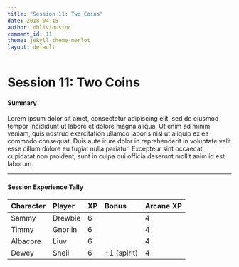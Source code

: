 ```yaml
---
title: "Session 11: Two Coins"
date: 2018-04-15
author: obliviousinc
comment_id: 11
theme: jekyll-theme-merlot
layout: default
---
```


# Session 11: Two Coins

#### Summary

Lorem ipsum dolor sit amet, consectetur adipiscing elit, sed do eiusmod tempor incididunt ut labore et dolore magna aliqua. Ut enim ad minim veniam, quis nostrud exercitation ullamco laboris nisi ut aliquip ex ea commodo consequat. Duis aute irure dolor in reprehenderit in voluptate velit esse cillum dolore eu fugiat nulla pariatur. Excepteur sint occaecat cupidatat non proident, sunt in culpa qui officia deserunt mollit anim id est laborum.

* * *

#### Session Experience Tally

| Character | Player  | XP  | Bonus       | Arcane XP |
|:--------- |:------- |:--- |:----------- |:--------- |
| Sammy     | Drewbie | 6   |             | 4         |
| Timmy     | Gnorlin | 6   |             | 4         |
| Albacore  | Liuv    | 6   |             | 4         |
| Dewey     | Sheil   | 6   | +1 (spirit) | 4         |